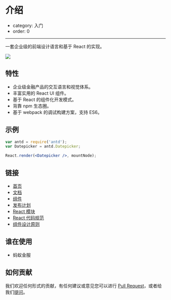 # 介绍

- category: 入门
- order: 0

---

一套企业级的前端设计语言和基于 React 的实现。

![](https://t.alipayobjects.com/images/rmsweb/T11aVgXc4eXXXXXXXX.svg)

## 特性

- 企业级金融产品的交互语言和视觉体系。
- 丰富实用的 React UI 组件。
- 基于 React 的组件化开发模式。
- 背靠 npm 生态圈。
- 基于 webpack 的调试构建方案，支持 ES6。

## 示例

```jsx
var antd = require('antd');
var Datepicker = antd.Datepicker;

React.render(<Datepicker />, mountNode);
```

## 链接

- [首页](http://ant.design/)
- [文档](http://ant.design/docs/introduce)
- [组件](http://ant.design/components/)
- [发布计划](https://github.com/ant-design/ant-design/issues/9)
- [React 模块](http://react-component.github.io/)
- [React 代码规范](https://github.com/react-component/react-component.github.io/blob/master/docs/zh-cn/component-code-style.md)
- [组件设计原则](https://github.com/react-component/react-component.github.io/blob/master/docs/zh-cn/component-design.md)

## 谁在使用

- 蚂蚁金服

## 如何贡献

我们欢迎任何形式的贡献，有任何建议或意见您可以进行 [Pull Request](https://github.com/ant-design/ant-design/pulls)，或者给我们[提问](https://github.com/ant-design/ant-design/issues)。
